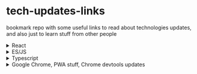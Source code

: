 # tech-updates-links
bookmark repo with some useful links to read about technologies updates, and also just to learn stuff from other people



<details>
  <summary>React</summary>
  
  hello React
  
  
</details>

<details>
  <summary>ES/JS</summary>
  
  hello ES
  
  
</details>

<details>
  <summary>Typescript</summary>
  
  - [JSer youtube channel](https://www.youtube.com/channel/UC0qiieVBpjA6YODgIFf6Afg/videos "JSer")
  
  
  
</details>

<details>
  <summary>Google Chrome, PWA stuff, Chrome devtools updates</summary>
  

  - [Google Chrome Developers Youtube channel](https://www.youtube.com/@ChromeDevs/videos "ChromeDevs")
  
  
  
</details>




